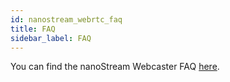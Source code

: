 ```yaml
---
id: nanostream_webrtc_faq
title: FAQ
sidebar_label: FAQ
---
```


You can find the nanoStream Webcaster FAQ [here](../../faq/faq_WebRTC_general).